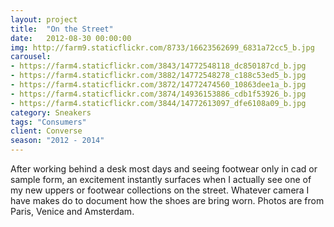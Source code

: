 ```yaml
---
layout: project
title:  "On the Street"
date:   2012-08-30 00:00:00
img: http://farm9.staticflickr.com/8733/16623562699_6831a72cc5_b.jpg
carousel:
- https://farm4.staticflickr.com/3843/14772548118_dc850187cd_b.jpg
- https://farm4.staticflickr.com/3882/14772548278_c188c53ed5_b.jpg
- https://farm4.staticflickr.com/3872/14772474560_10863dee1a_b.jpg
- https://farm4.staticflickr.com/3874/14936153886_cdb1f53926_b.jpg
- https://farm4.staticflickr.com/3844/14772613097_dfe6108a09_b.jpg
category: Sneakers
tags: "Consumers"
client: Converse
season: "2012 - 2014"
---
```

After working behind a desk most days and seeing footwear only in cad or sample form, an excitement instantly surfaces when I actually see one of my new uppers or footwear collections on the street. Whatever camera I have makes do to document how the shoes are bring worn. Photos are from Paris, Venice and Amsterdam.
